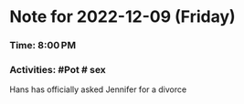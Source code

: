 # Note for 2022-12-09 (Friday)
### Time: 8:00 PM
### Activities: #Pot  # sex

Hans has officially asked Jennifer for a divorce
